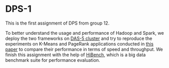 # DPS-1
This is the first assignment of DPS from group 12.

To better understand the usage and performance of Hadoop and Spark, we deploy the two frameworks on [DAS-5 cluster](https://www.cs.vu.nl/das5/) and try to reproduce the experiments on K-Means and PageRank applications conducted in [this paper](https://www.usenix.org/system/files/conference/nsdi12/nsdi12-final138.pdf) to compare their performance in terms of speed and throughput. We finish this assignment with the help of [HiBench](https://github.com/Intel-bigdata/HiBench), which is a big data benchmark suite for performance evaluation.
